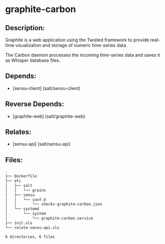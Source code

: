 # graphite-carbon

## Description:

Graphite is a web application using the Twisted framework to provide real-time visualization and storage of numeric time-series data.

The Carbon daemon processes the incoming time-series data and saves it as Whisper database files.

## Depends:

  -  [sensu-client] (salt/sensu-client)

## Reverse Depends:

  -  [graphite-web] (salt/graphite-web)

## Relates:

  -  [sensu-api] (salt/sensu-api)

## Files:

```bash
.
├── Dockerfile
├── etc
│   ├── salt
│   │   └── grains
│   ├── sensu
│   │   └── conf.d
│   │       └── checks-graphite-carbon.json
│   └── systemd
│       └── system
│           └── graphite-carbon.service
├── init.sls
└── relate-sensu-api.sls

6 directories, 6 files
```
